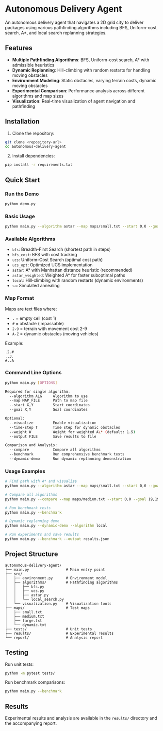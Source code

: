 # Autonomous Delivery Agent

An autonomous delivery agent that navigates a 2D grid city to deliver packages using various pathfinding algorithms including BFS, Uniform-cost search, A\*, and local search replanning strategies.

## Features

- **Multiple Pathfinding Algorithms**: BFS, Uniform-cost search, A\* with admissible heuristics
- **Dynamic Replanning**: Hill-climbing with random restarts for handling moving obstacles
- **Environment Modeling**: Static obstacles, varying terrain costs, dynamic moving obstacles
- **Experimental Comparison**: Performance analysis across different algorithms and map sizes
- **Visualization**: Real-time visualization of agent navigation and pathfinding

## Installation

1. Clone the repository:

```bash
git clone <repository-url>
cd autonomous-delivery-agent
```

2. Install dependencies:

```bash
pip install -r requirements.txt
```

## Quick Start

### Run the Demo

```bash
python demo.py
```

### Basic Usage

```bash
python main.py --algorithm astar --map maps/small.txt --start 0,0 --goal 9,9
```

### Available Algorithms

- `bfs`: Breadth-First Search (shortest path in steps)
- `bfs_cost`: BFS with cost tracking
- `ucs`: Uniform-Cost Search (optimal cost path)
- `ucs_opt`: Optimized UCS implementation
- `astar`: A\* with Manhattan distance heuristic (recommended)
- `astar_weighted`: Weighted A\* for faster suboptimal paths
- `local`: Hill-climbing with random restarts (dynamic environments)
- `sa`: Simulated annealing

### Map Format

Maps are text files where:

- `.` = empty cell (cost 1)
- `#` = obstacle (impassable)
- `2-9` = terrain with movement cost 2-9
- `A-Z` = dynamic obstacles (moving vehicles)

Example:

```
.2.#
..3.
#..A
```

### Command Line Options

```bash
python main.py [OPTIONS]

Required for single algorithm:
  --algorithm ALG     Algorithm to use
  --map MAP_FILE      Path to map file
  --start X,Y         Start coordinates
  --goal X,Y          Goal coordinates

Optional:
  --visualize         Enable visualization
  --time-step T       Time step for dynamic obstacles
  --weight W          Weight for weighted A\* (default: 1.5)
  --output FILE       Save results to file

Comparison and Analysis:
  --compare           Compare all algorithms
  --benchmark         Run comprehensive benchmark tests
  --dynamic-demo      Run dynamic replanning demonstration
```

### Usage Examples

```bash
# Find path with A* and visualize
python main.py --algorithm astar --map maps/small.txt --start 0,0 --goal 9,9 --visualize

# Compare all algorithms
python main.py --compare --map maps/medium.txt --start 0,0 --goal 19,19

# Run benchmark tests
python main.py --benchmark

# Dynamic replanning demo
python main.py --dynamic-demo --algorithm local

# Run experiments and save results
python main.py --benchmark --output results.json
```

## Project Structure

```
autonomous-delivery-agent/
├── main.py                 # Main entry point
├── src/
│   ├── environment.py      # Environment model
│   ├── algorithms/         # Pathfinding algorithms
│   │   ├── bfs.py
│   │   ├── ucs.py
│   │   ├── astar.py
│   │   └── local_search.py
│   └── visualization.py    # Visualization tools
├── maps/                   # Test maps
│   ├── small.txt
│   ├── medium.txt
│   ├── large.txt
│   └── dynamic.txt
├── tests/                  # Unit tests
├── results/                # Experimental results
└── report/                 # Analysis report
```

## Testing

Run unit tests:

```bash
python -m pytest tests/
```

Run benchmark comparisons:

```bash
python main.py --benchmark
```

## Results

Experimental results and analysis are available in the `results/` directory and the accompanying report.



